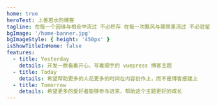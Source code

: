 ```yaml
---
home: true
heroText: 上善若水的博客
tagline: 在每一个因缘与相会中流过 不必积存 在每一次飘风与骤雨里流过 不必驻留
bgImage: '/home-banner.jpg'
bgImageStyle: { height: '450px' }
isShowTitleInHome: false
features:
  - title: Yesterday
    details: 开发一款看着开心、写着顺手的 vuepress 博客主题
  - title: Today
    details: 希望帮助更多的人花更多的时间在内容创作上，而不是博客搭建上
  - title: Tomorrow
    details: 希望更多的爱好者能够参与进来，帮助这个主题更好的成长
---
```

